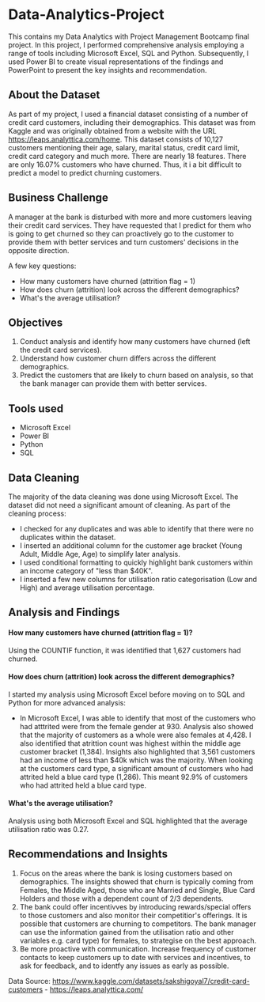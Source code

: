 # Data-Analytics-Project
This contains my Data Analytics with Project Management Bootcamp final project. In this project, I performed comprehensive analysis employing a range of tools including Microsoft Excel, SQL and Python. Subsequently, I used Power BI to create visual representations of the findings and PowerPoint to present the key insights and recommendation. 

## About the Dataset
As part of my project, I used a financial dataset consisting of a number of credit card customers, including their demographics. This dataset was from Kaggle and was originally obtained from a website with the URL https://leaps.analyttica.com/home. This dataset consists of 10,127 customers mentioning their age, salary, marital status, credit card limit, credit card category and much more. There are nearly 18 features. There are only 16.07% customers who have churned. Thus, it i a bit difficult to predict a model to predict churning customers. 

## Business Challenge 
A manager at the bank is disturbed with more and more customers leaving their credit card services. They have requested that I predict for them who is going to get churned so they can proactively go to the customer to provide them with better services and turn customers' decisions in the opposite direction.

A few key questions:
* How many customers have churned (attrition flag = 1)
* How does churn (attrition) look across the different demographics?
* What's the average utilisation?

## Objectives 
1. Conduct analysis and identify how many customers have churned (left the credit card services).
2. Understand how customer churn differs across the different demographics.
3. Predict the customers that are likely to churn based on analysis, so that the bank manager can provide them with better services.

## Tools used
* Microsoft Excel
* Power BI
* Python
* SQL

## Data Cleaning
The majority of the data cleaning was done using Microsoft Excel. The dataset did not need a significant amount of cleaning. 
As part of the cleaning process: 
* I checked for any duplicates and was able to identify that there were no duplicates within the dataset.
* I inserted an additional column for the customer age bracket (Young Adult, Middle Age, Age) to simplify later analysis.
* I used conditional formatting to quickly highlight bank customers within an income category of "less than $40K".
* I inserted a few new columns for utilisation ratio categorisation (Low and High) and average utilisation percentage. 

## Analysis and Findings

#### How many customers have churned (attrition flag = 1)?
Using the COUNTIF function, it was identified that 1,627 customers had churned.

#### How does churn (attrition) look across the different demographics?
I started my analysis using Microsoft Excel before moving on to SQL and Python for more advanced analysis:
* In Microsoft Excel, I was able to identify that most of the customers who had atttrited were from the female gender at 930. Analysis also showed that the majority of customers as a whole were also females at 4,428. I also identified that atrittion count was highest within the middle age customer bracket (1,384). Insights also highlighted that 3,561 customers had an income of less than $40k which was the majority. When looking at the customers card type, a significant amount of customers who had attrited held a blue card type (1,286). This meant 92.9% of customers who had attrited held a blue card type. 
  
#### What's the average utilisation?
Analysis using both Microsoft Excel and SQL highlighted that the average utilisation ratio was 0.27. 

## Recommendations and Insights
1. Focus on the areas where the bank is losing customers based on demographics. The insights showed that churn is typically coming from Females, the Middle Aged, those who are Married and Single, Blue Card Holders and those with a dependent count of 2/3 dependents.
2. The bank could offer incentivves by introducing rewards/special offers to those customers and also monitor their competitior's offerings. It is possible that customers are churning to competitors. The bank manager can use the information gained from the utilisation ratio and other variables e.g. card type) for females, to strategise on the best approach.
3. Be more proactive with communication. Increase frequency of customer contacts to keep customers up to date with services and incentives, to ask for feedback, and to identfy any issues as early as possible. 

Data Source: https://www.kaggle.com/datasets/sakshigoyal7/credit-card-customers - https://leaps.analyttica.com/
